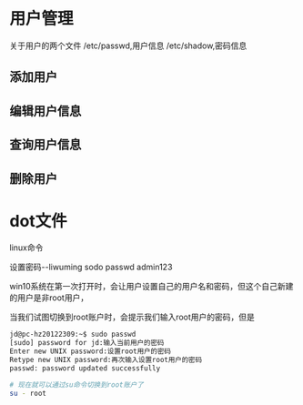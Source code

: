 

# 用户管理
关于用户的两个文件
/etc/passwd,用户信息
/etc/shadow,密码信息


## 添加用户 

## 编辑用户信息

## 查询用户信息

> 

## 删除用户




# dot文件










linux命令


设置密码--liwuming
sodo passwd
admin123



win10系统在第一次打开时，会让用户设置自己的用户名和密码，但这个自己新建的用户是非root用户，

当我们试图切换到root账户时，会提示我们输入root用户的密码，但是

```bash
jd@pc-hz20122309:~$ sudo passwd
[sudo] password for jd:输入当前用户的密码
Enter new UNIX password:设置root用户的密码
Retype new UNIX password:再次输入设置root用户的密码
passwd: password updated successfully

# 现在就可以通过su命令切换到root账户了
su - root
```
